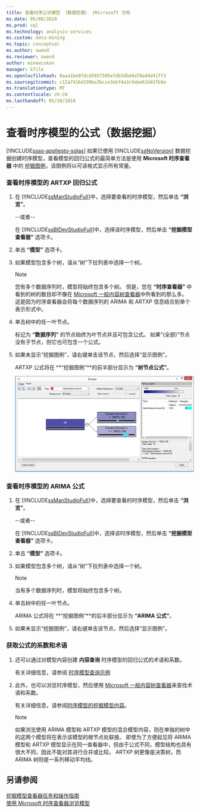 ```yaml
---
title: 查看时序公式模型 （数据挖掘） |Microsoft 文档
ms.date: 05/08/2018
ms.prod: sql
ms.technology: analysis-services
ms.custom: data-mining
ms.topic: conceptual
ms.author: owend
ms.reviewer: owend
author: minewiskan
manager: kfile
ms.openlocfilehash: 0aaa1be07dcd5857585e7db3dbd4a78a44d41ff3
ms.sourcegitcommit: c12a7416d1996a3bcce3ebf4a3c9abe61b02fb9e
ms.translationtype: MT
ms.contentlocale: zh-CN
ms.lasthandoff: 05/10/2018
---
```

# <a name="view-the-formula-for-a-time-series-model-data-mining"></a>查看时序模型的公式（数据挖掘）
[!INCLUDE[ssas-appliesto-sqlas](../../includes/ssas-appliesto-sqlas.md)]
  如果已使用 [!INCLUDE[ssNoVersion](../../includes/ssnoversion-md.md)] 数据挖掘创建时序模型，查看模型的回归公式的最简单方法是使用 **Microsoft 时序查看器** 中的 [挖掘图例](../../analysis-services/data-mining/browse-a-model-using-the-microsoft-time-series-viewer.md)，该图例将以可读格式显示所有常量。  
  
### <a name="to-view-the-artxp-regression-formula-for-a-time-series-model"></a>查看时序模型的 ARTXP 回归公式  
  
1.  在 [!INCLUDE[ssManStudioFull](../../includes/ssmanstudiofull-md.md)]中，选择要查看的时序模型，然后单击 **“浏览”**。  
  
     --或者--  
  
     在 [!INCLUDE[ssBIDevStudioFull](../../includes/ssbidevstudiofull-md.md)]中，选择该时序模型，然后单击 **“挖掘模型查看器”** 选项卡。  
  
2.  单击 **“模型”** 选项卡。  
  
3.  如果模型包含多个树，请从“树”下拉列表中选择一个树。  
  
    > [!NOTE]  
    >  您有多个数据序列时，模型将始终包含多个树。 但是，您在 **“时序查看器”** 中看到的树的数目却不像在 [Microsoft 一般内容树查看器](http://msdn.microsoft.com/library/751b4393-f6fd-48c1-bcef-bdca589ce34c)中所看到的那么多。 这是因为时序查看器会将每个数据序列的 ARIMA 和 ARTXP 信息结合到单个表示形式中。  
  
4.  单击树中的任一叶节点。  
  
     标记为 **“数据序列”** 的节点始终为叶节点并且可包含公式。 如果“(全部)”节点没有子节点，则它也可包含一个公式。  
  
5.  如果未显示“挖掘图例”，请右键单击该节点，然后选择“显示图例”。  
  
     ARTXP 公式将在 **“挖掘图例”**的前半部分显示为 **“树节点公式”**。  
  
     ![在图例中查看时序公式](../../analysis-services/data-mining/media/ssdm-timeserieslegend.png "在图例中查看时序公式")  
  
### <a name="to-view-the-arima-formula-for-a-time-series-model"></a>查看时序模型的 ARIMA 公式  
  
1.  在 [!INCLUDE[ssManStudioFull](../../includes/ssmanstudiofull-md.md)]中，选择要查看的时序模型，然后单击 **“浏览”**。  
  
     --或者--  
  
     在 [!INCLUDE[ssBIDevStudioFull](../../includes/ssbidevstudiofull-md.md)]中，选择该时序模型，然后单击 **“挖掘模型查看器”** 选项卡。  
  
2.  单击 **“模型”** 选项卡。  
  
3.  如果模型包含多个树，请从“树”下拉列表中选择一个树。  
  
    > [!NOTE]  
    >  当有多个数据序列时，模型将始终包含多个树。  
  
4.  单击树中的任一叶节点。  
  
     ARIMA 公式将在 **“挖掘图例”**的后半部分显示为 **“ARIMA 公式”**。  
  
5.  如果未显示“挖掘图例”，请右键单击该节点，然后选择“显示图例”。  
  
### <a name="to-get-the-coefficients-and-terms-for-the-equation"></a>获取公式的系数和术语  
  
1.  还可以通过对模型内容创建 **内容查询** 时序模型的回归公式的术语和系数。  
  
     有关详细信息，请参阅 [时序模型查询示例](../../analysis-services/data-mining/time-series-model-query-examples.md)  
  
2.  此外，也可以浏览时序模型，然后使用 [Microsoft 一般内容树查看器](http://msdn.microsoft.com/library/751b4393-f6fd-48c1-bcef-bdca589ce34c)来查找术语和系数。  
  
     有关详细信息，请参阅[时序模型的挖掘模型内容](../../analysis-services/data-mining/mining-model-content-for-time-series-models-analysis-services-data-mining.md)。  
  
    > [!NOTE]  
    >  如果浏览使用 ARIMA 模型和 ARTXP 模型的混合模型内容，则在单独的树中的这两个模型将在表示该模型的根节点处联接。 即使为了方便起见将 ARIMA 模型和 ARTXP 模型显示在同一查看器中，但由于公式不同，模型结构也具有很大不同，因此不能对其进行合并或比较。 ARTXP 树更像是决策树，而 ARIMA 树则是一系列移动平均线。  
  
## <a name="see-also"></a>另请参阅  
 [挖掘模型查看器任务和操作指南](../../analysis-services/data-mining/mining-model-viewer-tasks-and-how-tos.md)   
 [使用 Microsoft 时序查看器浏览模型](../../analysis-services/data-mining/browse-a-model-using-the-microsoft-time-series-viewer.md)  
  
  

